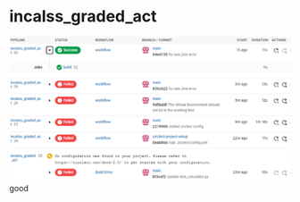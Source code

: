# incalss_graded_act

![alternativetext](https://github.com/jaegeun1393/incalss_graded_act/blob/main/sssss.PNG) good
